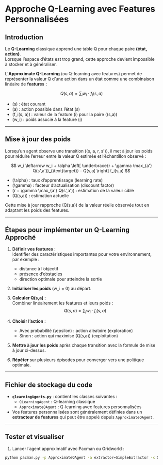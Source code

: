 # Approche Q-Learning avec Features Personnalisées

## Introduction

Le **Q-Learning** classique apprend une table Q pour chaque paire **(état, action)**.  
Lorsque l’espace d’états est trop grand, cette approche devient impossible à stocker et à généraliser.  

L’**Approximate Q-Learning** (ou Q-learning avec features) permet de représenter la valeur Q d’une action dans un état comme une combinaison linéaire de **features** :

$$
Q(s, a) = \sum_i w_i \cdot f_i(s, a)
$$

- \(s\) : état courant  
- \(a\) : action possible dans l’état \(s\)  
- \(f_i(s, a)\) : valeur de la feature \(i\) pour la paire \((s,a)\)  
- \(w_i\) : poids associé à la feature \(i\)  

---

## Mise à jour des poids

Lorsqu’un agent observe une transition \((s, a, r, s')\), il met à jour les poids pour réduire l’erreur entre la valeur Q estimée et l’échantillon observé :

$$
w_i \leftarrow w_i + \alpha \left[ \underbrace{r + \gamma \max_{a'} Q(s',a')}_{\text{target}} - Q(s,a) \right] f_i(s,a)
$$

- \(\alpha\) : taux d’apprentissage (learning rate)  
- \(\gamma\) : facteur d’actualisation (discount factor)  
- \(r + \gamma \max_{a'} Q(s',a')\) : estimation de la valeur cible  
- \(Q(s,a)\) : estimation actuelle  

Cette mise à jour rapproche \(Q(s,a)\) de la valeur réelle observée tout en adaptant les poids des features.

---

## Étapes pour implémenter un Q-Learning Approché

1. **Définir vos features** :  
   Identifier des caractéristiques importantes pour votre environnement, par exemple :  
   - distance à l’objectif  
   - présence d’obstacles  
   - direction optimale pour atteindre la sortie  

2. **Initialiser les poids** \(w_i = 0\) au départ.  

3. **Calculer Q(s,a)** :  
   Combiner linéairement les features et leurs poids :  
   $$
   Q(s, a) = \sum_i w_i \cdot f_i(s, a)
   $$

4. **Choisir l’action** :  
   - Avec probabilité \(\epsilon\) : action aléatoire (exploration)  
   - Sinon : action qui maximise \(Q(s,a)\) (exploitation)  

5. **Mettre à jour les poids** après chaque transition avec la formule de mise à jour ci-dessus.

6. **Répéter** sur plusieurs épisodes pour converger vers une politique optimale.

---

## Fichier de stockage du code

- **`qlearningAgents.py`** : contient les classes suivantes :  
  - `QLearningAgent` : Q-learning classique  
  - `ApproximateQAgent` : Q-learning avec features personnalisées  
- Vos features personnalisées sont généralement définies dans un **extracteur de features** qui peut être appelé depuis `ApproximateQAgent`.

---

## Tester et visualiser

1. Lancer l’agent approximatif avec Pacman ou Gridworld :

```bash
python pacman.py -p ApproximateQAgent -a extractor=SimpleExtractor -x 50 -n 1000
